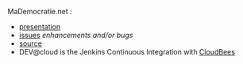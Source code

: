 MaDemocratie.net :
  * [presentation](http://code.google.com/p/ma-dem-ae/wiki/MaDemAe)
  * [issues](http://code.google.com/p/ma-dem-ae/issues/list) _enhancements and/or bugs_
  * [source](http://code.google.com/p/ma-dem-ae/source/checkout)
  * DEV@cloud is the Jenkins Continuous Integration with [CloudBees](http://www.cloudbees.com/dev.cb)

